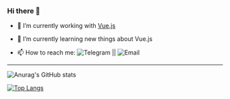  

### Hi there 👋
- 🔭 I’m currently working with [Vue.js](https://vuejs.org/)
 
- 🌱 I’m currently learning new things about Vue.js 

- 📫 How to reach me: ![Telegram](https://img.shields.io/badge/-@mmasoudi79-000?&labelColor=000&logo=telegram&link=https://t.me/mmasoudi79) || ![Email](https://img.shields.io/badge/-Email-000?&labelColor=000&logo=gmail&link=mailto:mohammad.masoudi59@gmail.com)
 
 <hr>
 
 
 
 ![Anurag's GitHub stats](https://github-readme-stats.vercel.app/api?username=mmasoudih&show_icons=true&theme=dracula)

 
 [![Top Langs](https://github-readme-stats.vercel.app/api/top-langs/?username=mmasoudih&layout=compact)](https://github.com/anuraghazra/github-readme-stats)

